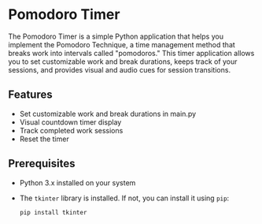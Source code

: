 # Pomodoro Timer

The Pomodoro Timer is a simple Python application that helps you implement the Pomodoro Technique, a time management method that breaks work into intervals called "pomodoros." This timer application allows you to set customizable work and break durations, keeps track of your sessions, and provides visual and audio cues for session transitions.

## Features

- Set customizable work and break durations in main.py
- Visual countdown timer display
- Track completed work sessions
- Reset the timer

## Prerequisites

- Python 3.x installed on your system
- The `tkinter` library is installed. If not, you can install it using `pip`:

  ```shell
  pip install tkinter

